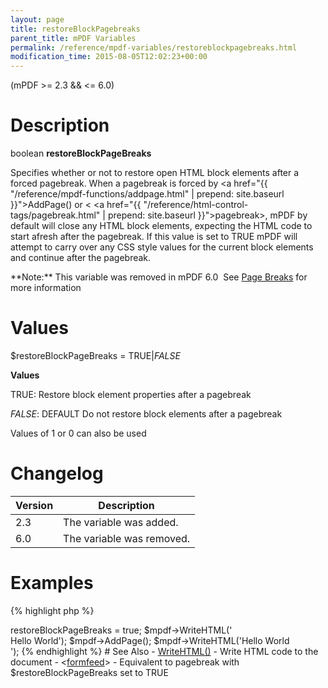 ```yaml
---
layout: page
title: restoreBlockPagebreaks
parent_title: mPDF Variables
permalink: /reference/mpdf-variables/restoreblockpagebreaks.html
modification_time: 2015-08-05T12:02:23+00:00
---
```


(mPDF >= 2.3 && <= 6.0)

# Description

boolean **restoreBlockPageBreaks**

Specifies whether or not to restore open HTML block elements after a forced pagebreak. When a pagebreak is forced by
<a href="{{ "/reference/mpdf-functions/addpage.html" | prepend: site.baseurl }}">AddPage()</a> or &lt;
<a href="{{ "/reference/html-control-tags/pagebreak.html" | prepend: site.baseurl }}">pagebreak</a>&gt;, mPDF by default
will close any HTML block elements, expecting the HTML code to start afresh after the pagebreak. If this value is set to
<span class="smallblock">TRUE</span> mPDF will attempt to carry over any CSS style values for the current block elements
and continue after the pagebreak.

<div class="alert alert-info" role="alert" markdown="1">
	**Note:** This variable was removed in mPDF 6.0  See
	<a href="{{ "/paging/page-breaks.html" | prepend: site.baseurl }}">Page Breaks</a> for more information
</div>

# Values

<span class="parameter">$restoreBlockPageBreaks</span> = <span class="smallblock">TRUE</span>|<span class="smallblock">*FALSE*</span>

**Values**

<span class="smallblock">TRUE</span>: Restore block element properties after a pagebreak

<span class="smallblock">*FALSE*</span>: <span class="smallblock">DEFAULT</span> Do not restore block elements after a pagebreak

Values of 1 or 0 can also be used

# Changelog

<table class="table"> <thead>
<tr> <th>Version</th> <th>Description</th> </tr>
</thead> <tbody>
<tr>
<td>2.3</td>
<td>The variable was added.</td>
</tr>
<tr>
<td>6.0</td>
<td>The variable was removed.</td>
</tr>
</tbody> </table>

# Examples

{% highlight php %}
<?php

$mpdf = new mPDF();

$mpdf->restoreBlockPageBreaks = true;

$mpdf->WriteHTML('<div class="firstlevel"><div class="secondlevel">Hello World');

$mpdf->AddPage();

$mpdf->WriteHTML('Hello World</div></div>');

{% endhighlight %}

# See Also

- <a href="{{ "/reference/mpdf-functions/setwatermarktext.html" | prepend: site.baseurl }}">WriteHTML()</a> - Write HTML code to the document
- &lt;<a href="{{ "/reference/html-control-tags/formfeed.html" | prepend: site.baseurl }}">formfeed</a>&gt; - Equivalent to pagebreak with <span class="parameter">$restoreBlockPageBreaks</span> set to <span class="smallblock">TRUE</span>
